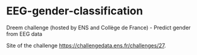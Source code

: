 # EEG-gender-classification
Dreem challenge (hosted by ENS and Collège de France) - Predict gender from EEG data

Site of the challenge https://challengedata.ens.fr/challenges/27.

